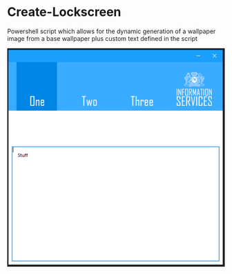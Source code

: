 # Create-Lockscreen
Powershell script which allows for the dynamic generation of a wallpaper image from a base wallpaper plus custom text defined in the script

![alt text](https://raw.githubusercontent.com/rvdwegen/Create-Lockscreen/main/ui.PNG)
